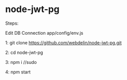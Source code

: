 # node-jwt-pg

Steps:

Edit DB Connection app/config/env.js

1: git clone https://github.com/webdelin/node-jwt-pg.git

2: cd node-jwt-pg

3: npm i //sudo

4: npm start
